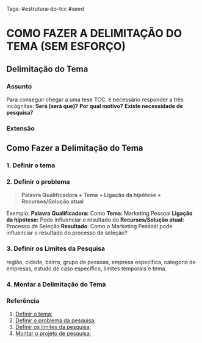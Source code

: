 Tags: #estrutura-do-tcc #seed 
# COMO FAZER A DELIMITAÇÃO DO TEMA (SEM ESFORÇO)
## Delimitação do Tema
### Assunto
Para conseguir chegar a uma tese TCC, é necessário responder a três incógnitas: **Será (será que)?** **Por qual motivo?** **Existe necessidade de pesquisa?** 
### Extensão
## Como Fazer a Delimitação do Tema
### 1\. Definir o tema
### 2\. Definir o problema
> **Palavra Qualificadora + Tema + Ligação da hipótese + Recursos/Solução atual**

Exemplo:
**Palavra Qualificadora:** Como
**Tema**: Marketing Pessoal
**Ligação da hipótese:** Pode influenciar o resultado do
**Recursos/Solução atual:** Processo de Seleção
**Resultado**: Como o Marketing Pessoal pode influenciar o resultado do processo de seleção?
### 3\. Definir os Limites da Pesquisa
região, cidade, bairro, grupo de pessoas, empresa específica, categoria de empresas, estudo de caso específico, limites temporais e tema.
### 4\. Montar a Delimitação do Tema

### Referência
1.  [Definir o tema;](https://guiadamonografia.com.br/como-fazer-a-delimitacao-do-tema/#definir-tema)
2.  [Definir o problema da pesquisa;](https://guiadamonografia.com.br/como-fazer-a-delimitacao-do-tema/#definir-problema)
3.  [Definir os limites da pesquisa;](https://guiadamonografia.com.br/como-fazer-a-delimitacao-do-tema/#definir-limites)
4.  [Montar o projeto de pesquisa;](https://guiadamonografia.com.br/como-fazer-a-delimitacao-do-tema/#montar-projeto)
